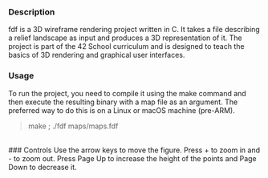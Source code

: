 ### Description
fdf is a 3D wireframe rendering project written in C. It takes a file describing a relief landscape as input and produces a 3D representation of it. The project is part of the 42 School curriculum and is designed to teach the basics of 3D rendering and graphical user interfaces.
</br>
### Usage
To run the project, you need to compile it using the make command and then execute the resulting binary with a map file as an argument. The preferred way to do this is on a Linux or macOS machine (pre-ARM).
</br>
 > make ; ./fdf maps/maps.fdf
</br>
### Controls
Use the arrow keys to move the figure.
Press + to zoom in and - to zoom out.
Press Page Up to increase the height of the points and Page Down to decrease it.
</br>
